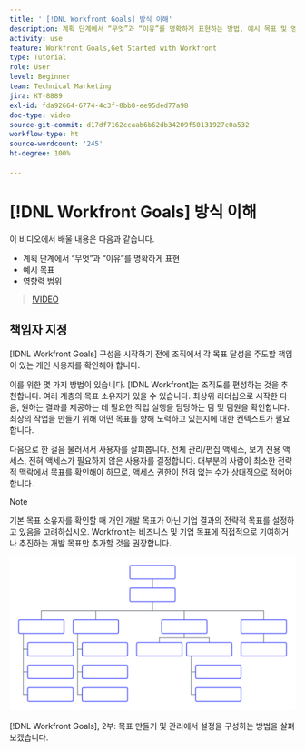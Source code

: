```yaml
---
title: ' [!DNL Workfront Goals] 방식 이해'
description: 계획 단계에서 “무엇”과 “이유”를 명확하게 표현하는 방법, 예시 목표 및 영향력 범위에 대해 알아봅니다.
activity: use
feature: Workfront Goals,Get Started with Workfront
type: Tutorial
role: User
level: Beginner
team: Technical Marketing
jira: KT-8889
exl-id: fda92664-6774-4c3f-8bb8-ee95ded77a98
doc-type: video
source-git-commit: d17df7162ccaab6b62db34209f50131927c0a532
workflow-type: ht
source-wordcount: '245'
ht-degree: 100%

---
```


# [!DNL Workfront Goals] 방식 이해

이 비디오에서 배울 내용은 다음과 같습니다.

* 계획 단계에서 “무엇”과 “이유”를 명확하게 표현
* 예시 목표
* 영향력 범위

>[!VIDEO](https://video.tv.adobe.com/v/335183/?quality=12&learn=on&enablevpops)

## 책임자 지정

[!DNL Workfront Goals] 구성을 시작하기 전에 조직에서 각 목표 달성을 주도할 책임이 있는 개인 사용자를 확인해야 합니다.

이를 위한 몇 가지 방법이 있습니다. [!DNL Workfront]는 조직도를 편성하는 것을 추천합니다. 여러 계층의 목표 소유자가 있을 수 있습니다. 최상위 리더십으로 시작한 다음, 원하는 결과를 제공하는 데 필요한 작업 실행을 담당하는 팀 및 팀원을 확인합니다. 최상의 작업을 만들기 위해 어떤 목표를 향해 노력하고 있는지에 대한 컨텍스트가 필요합니다.

다음으로 한 걸음 물러서서 사용자를 살펴봅니다. 전체 관리/편집 액세스, 보기 전용 액세스, 전혀 액세스가 필요하지 않은 사용자를 결정합니다. 대부분의 사람이 최소한 전략적 맥락에서 목표를 확인해야 하므로, 액세스 권한이 전혀 없는 수가 상대적으로 적어야 합니다.

>[!NOTE]
>
>기본 목표 소유자를 확인할 때 개인 개발 목표가 아닌 기업 결과의 전략적 목표를 설정하고 있음을 고려하십시오. Workfront는 비즈니스 및 기업 목표에 직접적으로 기여하거나 추진하는 개발 목표만 추가할 것을 권장합니다.

![빈 조직도](assets/01-workfront-goals-blank-org-chart.png)

[!DNL Workfront Goals], 2부: 목표 만들기 및 관리에서 설정을 구성하는 방법을 살펴보겠습니다.

<!--
URL for part 2 reference above
-->
